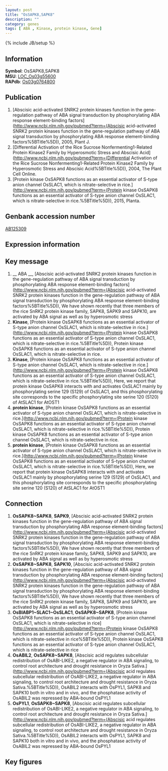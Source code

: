 ```yaml
---
layout: post
title: "OsSAPK8,SAPK8"
description: ""
category: genes
tags: [ ABA , Kinase, protein kinase, Gene]
---
```

{% include JB/setup %}

## Information
__Symbol__: OsSAPK8,SAPK8  
__MSU__: [LOC_Os03g55600](http://rice.plantbiology.msu.edu/cgi-bin/ORF_infopage.cgi?orf=LOC_Os03g55600)  
__RAPdb__: [Os03g0764800](http://rapdb.dna.affrc.go.jp/viewer/gbrowse_details/irgsp1?name=Os03g0764800)  

## Publication
1. [Abscisic acid-activated SNRK2 protein kinases function in the gene-regulation pathway of ABA signal transduction by phosphorylating ABA response element-binding factors](http://www.ncbi.nlm.nih.gov/pubmed?term=(Abscisic acid-activated SNRK2 protein kinases function in the gene-regulation pathway of ABA signal transduction by phosphorylating ABA response element-binding factors%5BTitle%5D)), 2005, Plant J.
2. [Differential Activation of the Rice Sucrose Nonfermenting1-Related Protein Kinase2 Family by Hyperosmotic Stress and Abscisic Acid](http://www.ncbi.nlm.nih.gov/pubmed?term=(Differential Activation of the Rice Sucrose Nonfermenting1-Related Protein Kinase2 Family by Hyperosmotic Stress and Abscisic Acid%5BTitle%5D)), 2004, The Plant Cell Online.
3. [Protein kinase OsSAPK8 functions as an essential activator of S-type anion channel OsSLAC1, which is nitrate-selective in rice.](http://www.ncbi.nlm.nih.gov/pubmed?term=(Protein kinase OsSAPK8 functions as an essential activator of S-type anion channel OsSLAC1, which is nitrate-selective in rice.%5BTitle%5D)), 2015, Planta.

## Genbank accession number
[AB125309](http://www.ncbi.nlm.nih.gov/nuccore/AB125309)

## Expression information

## Key message
1. __ ABA __, [Abscisic acid-activated SNRK2 protein kinases function in the gene-regulation pathway of ABA signal transduction by phosphorylating ABA response element-binding factors](http://www.ncbi.nlm.nih.gov/pubmed?term=(Abscisic acid-activated SNRK2 protein kinases function in the gene-regulation pathway of ABA signal transduction by phosphorylating ABA response element-binding factors%5BTitle%5D)),  We have shown recently that three members of the rice SnRK2 protein kinase family, SAPK8, SAPK9 and SAPK10, are activated by ABA signal as well as by hyperosmotic stress
2. __Kinase__, [Protein kinase OsSAPK8 functions as an essential activator of S-type anion channel OsSLAC1, which is nitrate-selective in rice.](http://www.ncbi.nlm.nih.gov/pubmed?term=(Protein kinase OsSAPK8 functions as an essential activator of S-type anion channel OsSLAC1, which is nitrate-selective in rice.%5BTitle%5D)), Protein kinase OsSAPK8 functions as an essential activator of S-type anion channel OsSLAC1, which is nitrate-selective in rice.
3. __Kinase__, [Protein kinase OsSAPK8 functions as an essential activator of S-type anion channel OsSLAC1, which is nitrate-selective in rice.](http://www.ncbi.nlm.nih.gov/pubmed?term=(Protein kinase OsSAPK8 functions as an essential activator of S-type anion channel OsSLAC1, which is nitrate-selective in rice.%5BTitle%5D)),  Here, we report that protein kinase OsSAPK8 interacts with and activates OsSLAC1 mainly by phosphorylating serine 129 (S129) of OsSLAC1, and this phosphorylating site corresponds to the specific phosphorylating site serine 120 (S120) of AtSLAC1 for AtOST1
4. __protein kinase__, [Protein kinase OsSAPK8 functions as an essential activator of S-type anion channel OsSLAC1, which is nitrate-selective in rice.](http://www.ncbi.nlm.nih.gov/pubmed?term=(Protein kinase OsSAPK8 functions as an essential activator of S-type anion channel OsSLAC1, which is nitrate-selective in rice.%5BTitle%5D)), Protein kinase OsSAPK8 functions as an essential activator of S-type anion channel OsSLAC1, which is nitrate-selective in rice.
5. __protein kinase__, [Protein kinase OsSAPK8 functions as an essential activator of S-type anion channel OsSLAC1, which is nitrate-selective in rice.](http://www.ncbi.nlm.nih.gov/pubmed?term=(Protein kinase OsSAPK8 functions as an essential activator of S-type anion channel OsSLAC1, which is nitrate-selective in rice.%5BTitle%5D)),  Here, we report that protein kinase OsSAPK8 interacts with and activates OsSLAC1 mainly by phosphorylating serine 129 (S129) of OsSLAC1, and this phosphorylating site corresponds to the specific phosphorylating site serine 120 (S120) of AtSLAC1 for AtOST1

## Connection
1. __OsSAPK8~SAPK8__, __SAPK9__, [Abscisic acid-activated SNRK2 protein kinases function in the gene-regulation pathway of ABA signal transduction by phosphorylating ABA response element-binding factors](http://www.ncbi.nlm.nih.gov/pubmed?term=(Abscisic acid-activated SNRK2 protein kinases function in the gene-regulation pathway of ABA signal transduction by phosphorylating ABA response element-binding factors%5BTitle%5D)),  We have shown recently that three members of the rice SnRK2 protein kinase family, SAPK8, SAPK9 and SAPK10, are activated by ABA signal as well as by hyperosmotic stress
2. __OsSAPK8~SAPK8__, __SAPK10__, [Abscisic acid-activated SNRK2 protein kinases function in the gene-regulation pathway of ABA signal transduction by phosphorylating ABA response element-binding factors](http://www.ncbi.nlm.nih.gov/pubmed?term=(Abscisic acid-activated SNRK2 protein kinases function in the gene-regulation pathway of ABA signal transduction by phosphorylating ABA response element-binding factors%5BTitle%5D)),  We have shown recently that three members of the rice SnRK2 protein kinase family, SAPK8, SAPK9 and SAPK10, are activated by ABA signal as well as by hyperosmotic stress
3. __OsBIABP1~SLAC1~OsSLAC1__, __OsSAPK8~SAPK8__, [Protein kinase OsSAPK8 functions as an essential activator of S-type anion channel OsSLAC1, which is nitrate-selective in rice](http://www.ncbi.nlm.nih.gov/pubmed?term=(Protein kinase OsSAPK8 functions as an essential activator of S-type anion channel OsSLAC1, which is nitrate-selective in rice%5BTitle%5D)), Protein kinase OsSAPK8 functions as an essential activator of S-type anion channel OsSLAC1, which is nitrate-selective in rice
4. __OsABIL2__, __OsSAPK8~SAPK8__, [Abscisic acid regulates subcellular redistribution of OsABI-LIKE2, a negative regulator in ABA signaling, to control root architecture and drought resistance in Oryza Sativa.](http://www.ncbi.nlm.nih.gov/pubmed?term=(Abscisic acid regulates subcellular redistribution of OsABI-LIKE2, a negative regulator in ABA signaling, to control root architecture and drought resistance in Oryza Sativa.%5BTitle%5D)),  OsABIL2 interacts with OsPYL1, SAPK8 and SAPK10 both in vitro and in vivo, and the phosphatase activity of OsABIL2 was repressed by ABA-bound OsPYL1
5. __OsPYL1__, __OsSAPK8~SAPK8__, [Abscisic acid regulates subcellular redistribution of OsABI-LIKE2, a negative regulator in ABA signaling, to control root architecture and drought resistance in Oryza Sativa.](http://www.ncbi.nlm.nih.gov/pubmed?term=(Abscisic acid regulates subcellular redistribution of OsABI-LIKE2, a negative regulator in ABA signaling, to control root architecture and drought resistance in Oryza Sativa.%5BTitle%5D)),  OsABIL2 interacts with OsPYL1, SAPK8 and SAPK10 both in vitro and in vivo, and the phosphatase activity of OsABIL2 was repressed by ABA-bound OsPYL1

## Key figures


